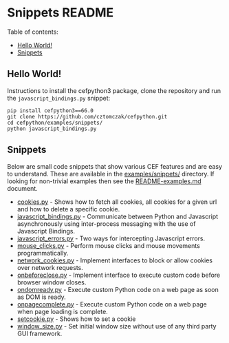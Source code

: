 # Snippets README

Table of contents:
* [Hello World!](#hello-world)
* [Snippets](#snippets)


## Hello World!

Instructions to install the cefpython3 package, clone
the repository and run the `javascript_bindings.py` snippet:

```
pip install cefpython3==66.0
git clone https://github.com/cztomczak/cefpython.git
cd cefpython/examples/snippets/
python javascript_bindings.py
```


## Snippets

Below are small code snippets that show various CEF features and
are easy to understand. These are available in the [examples/snippets/](./)
directory. If looking for non-trivial examples then see the
[README-examples.md](../README-examples.md) document.


- [cookies.py](cookies.py) - Shows how to fetch all cookies,
    all cookies for a given url and how to delete a specific cookie.
- [javascript_bindings.py](javascript_bindings.py) - Communicate
    between Python and Javascript asynchronously using
    inter-process messaging with the use of Javascript Bindings.
- [javascript_errors.py](javascript_errors.py) - Two ways for
    intercepting Javascript errors.
- [mouse_clicks.py](mouse_clicks.py) - Perform mouse clicks
    and mouse movements programmatically.
- [network_cookies.py](network_cookies.py) - Implement
    interfaces to block or allow cookies over network requests.
- [onbeforeclose.py](onbeforeclose.py) - Implement interface
    to execute custom code before browser window closes.
- [ondomready.py](ondomready.py) - Execute custom Python code
    on a web page as soon as DOM is ready.
- [onpagecomplete.py](onpagecomplete.py) - Execute custom
    Python code on a web page when page loading is complete.
- [setcookie.py](setcookie.py) - Shows how to set a cookie
- [window_size.py](window_size.py) - Set initial window size
    without use of any third party GUI framework.
